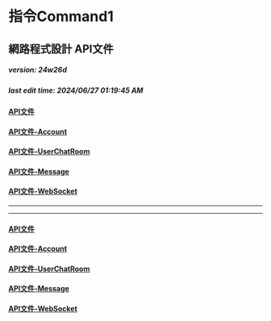 # 指令Command1
## 網路程式設計 API文件
##### version: 24w26d
##### last edit time: 2024/06/27 01:19:45 AM

#### [API文件](API%E6%96%87%E4%BB%B6.md)
#### [API文件-Account](API%E6%96%87%E4%BB%B6-Account.md)
#### [API文件-UserChatRoom](API%E6%96%87%E4%BB%B6-UserChatRoom.md)
#### [API文件-Message](API%E6%96%87%E4%BB%B6-Message.md)
#### [API文件-WebSocket](API%E6%96%87%E4%BB%B6-WebSocket.md)
---
---

#### [API文件](API%E6%96%87%E4%BB%B6.md)
#### [API文件-Account](API%E6%96%87%E4%BB%B6-Account.md)
#### [API文件-UserChatRoom](API%E6%96%87%E4%BB%B6-UserChatRoom.md)
#### [API文件-Message](API%E6%96%87%E4%BB%B6-Message.md)
#### [API文件-WebSocket](API%E6%96%87%E4%BB%B6-WebSocket.md)